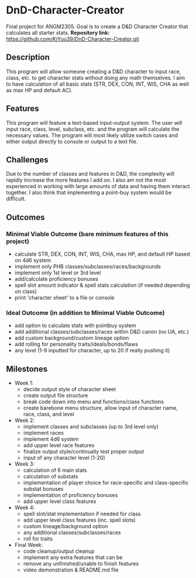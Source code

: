# DnD-Character-Creator
Final project for ANGM2305. Goal is to create a D&amp;D Character Creator that calculates all starter stats.
**Repository link:** https://github.com/KiYuu39/DnD-Character-Creator.git

## Description
This program will allow someone creating a D&D character to input race, class, etc. to get character stats without doing any math themselves.
I aim to have calculation of all basic stats (STR, DEX, CON, INT, WIS, CHA as well as max HP and default AC).

## Features
This program will feature a text-based input-output system. The user will input race, class, level, subclass, etc. and the program will calculate the necessary values. The program will most likely utilize switch cases and either output directly to console or output to a text file.

## Challenges
Due to the number of classes and features in D&D, the complexity will rapidly increase the more features I add on. I also am not the most experienced in working with large amounts of data and having them interact together. I also think that implementing a point-buy system would be difficult.

## Outcomes
### Minimal Viable Outcome (bare minimum features of this project)
- calculate STR, DEX, CON, INT, WIS, CHA, max HP, and default HP based on 4d6 system
- implement only PHB classes/subclasses/races/backgrounds
- implement only 1st level or 3rd level
- add/calculate proficiency bonuses
- spell slot amount indicator & spell stats calculation (if needed depending on class)
- print 'character sheet' to a file or console

### Ideal Outcome (in addition to Minimal Viable Outcome)
- add option to calculate stats with pointbuy system
- add additional classes/subclasses/races within D&D canon (no UA, etc.)
- add custom background/custom lineage option
- add rolling for personality traits/ideals/bonds/flaws
- any level (1-9 inputted for character, up to 20 if really pushing it)

## Milestones
- Week 1:
    - decide output style of character sheet
    - create output file structure
    - break code down into menu and functions/class functions
    - create barebone menu structure, allow input of character name, race, class, and level
- Week 2:
    - implement classes and subclasses (up to 3rd level only)
    - implement races
    - implement 4d6 system
    - add upper level race features
    - finalize output style/continually test proper output
    - input of any character level (1-20)
- Week 3:
    - calculation of 6 main stats
    - calculation of substats
    - implementation of player choice for race-specific and class-specific substat bonuses
    - implementation of proficiency bonuses
    - add upper level class features
- Week 4:
    - spell slot/stat implementation if needed for class
    - add upper level class features (inc. spell slots)
    - custom lineage/background option
    - any additional classes/subclasses/races
    - roll for traits
- Final Week:
    - code cleanup/output cleanup
    - implement any extra features that can be
    - remove any unfinished/unable to finish features
    - video demonstration & README.md file
